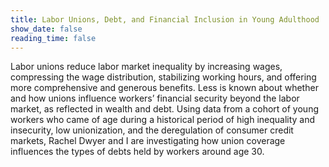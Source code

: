 ```yaml
---
title: Labor Unions, Debt, and Financial Inclusion in Young Adulthood
show_date: false
reading_time: false
---
```

Labor unions reduce labor market inequality by increasing wages, compressing the wage distribution, stabilizing working hours, and offering more comprehensive and generous benefits. Less is known about whether and how unions influence workers’ financial security beyond the labor market, as reflected in wealth and debt. Using data from a cohort of young workers who came of age during a historical period of high inequality and insecurity, low unionization, and the deregulation of consumer credit markets, Rachel Dwyer and I are investigating how union coverage influences the types of debts held by workers around age 30. 
